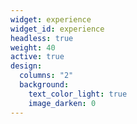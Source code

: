 ```yaml
---
widget: experience
widget_id: experience
headless: true
weight: 40
active: true
design:
  columns: "2"
  background:
    text_color_light: true
    image_darken: 0
---
```

